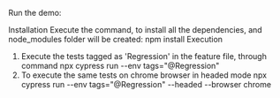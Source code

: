 Run the demo:

Installation
Execute the command, to install all the dependencies, and node_modules folder will be created:
npm install
Execution
1. Execute the tests tagged as 'Regression' in the feature file, through command
npx cypress run --env tags="@Regression"
2. To execute the same tests on chrome browser in headed mode
npx cypress run --env tags="@Regression" --headed --browser chrome

